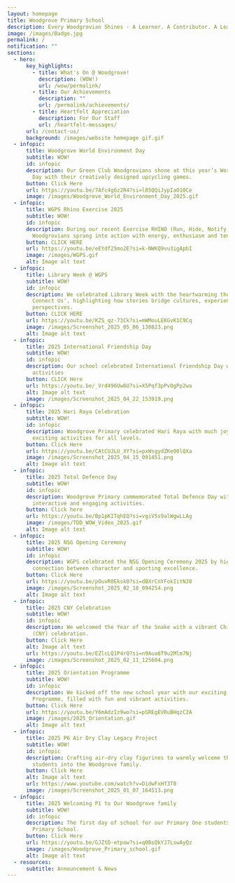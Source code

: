 ```yaml
---
layout: homepage
title: Woodgrove Primary School
description: Every Woodgrovian Shines - A Learner. A Contributor. A Leader with Character.
image: /images/Badge.jpg
permalink: /
notification: ""
sections:
  - hero:
      key_highlights:
        - title: What's On @ Woodgrove!
          description: (WOW!)
          url: /wow/permalink/
        - title: Our Achievements
          description: ""
          url: /permalink/achievements/
        - title: Heartfelt Appreciation
          description: For Our Staff
          url: /heartfelt-messages/
      url: /contact-us/
      background: /images/website homepage gif.gif
  - infopic:
      title: Woodgrove World Environment Day
      subtitle: WOW!
      id: infopic
      description: Our Green Club Woodgrovians shone at this year’s World Environment
        Day with their creatively designed upcycling games.
      button: Click Here
      url: https://youtu.be/7Afc4g6z2R4?si=l85QQiJypIaO10Ce
      image: /images/Woodgrove_World_Environment_Day_2025.gif
  - infopic:
      title: WGPS Rhino Exercise 2025
      subtitle: WOW!
      id: infopic
      description: During our recent Exercise RHINO (Run, Hide, Notify Others), our
        Woodgrovians sprang into action with energy, enthusiasm and tenacity!
      button: CLICK HERE
      url: https://youtu.be/eEYdf25mo2E?si=k-NWKQ9vu3igApbI
      image: /images/WGPS.gif
      alt: Image alt text
  - infopic:
      title: Library Week @ WGPS
      subtitle: WOW!
      id: infopic
      description: We celebrated Library Week with the heartwarming theme 'Stories
        Connect Us', highlighting how stories bridge cultures, experiences and
        perspectives.
      button: CLICK HERE
      url: https://youtu.be/KZS_qz-73Ck?si=mWMouLEKGvK1C9Cq
      image: /images/Screenshot_2025_05_06_130823.png
      alt: Image alt text
  - infopic:
      title: 2025 International Friendship Day
      subtitle: WOW!
      id: infopic
      description: Our school celebrated International Friendship Day with vibrant
        activities
      button: CLICK Here
      url: https://youtu.be/_Vrd496Uw6U?si=X5Pqf3pPvOgPp2wa
      alt: Image alt text
      image: /images/Screenshot_2025_04_22_153919.png
  - infopic:
      title: 2025 Hari Raya Celebration
      subtitle: WOW!
      id: infopic
      description: Woodgrove Primary celebrated Hari Raya with much joy, featuring
        exciting activities for all levels.
      button: Click Here
      url: https://youtu.be/CAtCUJLU_XY?si=pxWsgydZKe00lQXa
      image: /images/Screenshot_2025_04_15_091451.png
      alt: Image alt text
  - infopic:
      title: 2025 Total Defence Day
      subtitle: WOW!
      id: infopic
      description: Woodgrove Primary commemorated Total Defence Day with a myriad of
        interactive and engaging activities.
      button: Click here
      url: https://youtu.be/Bp1pKITqhEQ?si=vgiV5s9alWgwLLAg
      image: /images/TDD_WOW_Video_2025.gif
      alt: Image alt text
  - infopic:
      title: 2025 NSG Opening Ceremony
      subtitle: WOW!
      id: infopic
      description: WGPS celebrated the NSG Opening Ceremony 2025 by highlighting the
        connection between character and sporting excellence.
      button: Click Here
      url: https://youtu.be/pOuvR0Eksk0?si=dBXrCnYFokIitNJ8
      image: /images/Screenshot_2025_02_18_094254.png
      alt: Image alt text
  - infopic:
      title: 2025 CNY Celebration
      subtitle: WOW!
      id: infopic
      description: We welcomed the Year of the Snake with a vibrant Chinese New Year
        (CNY) celebration.
      button: Click Here
      alt: Image alt text
      url: https://youtu.be/EZlcLQ1P4rQ?si=n9Aua6T9u2Mlm7Nj
      image: /images/Screenshot_2025_02_11_125604.png
  - infopic:
      title: 2025 Orientation Programme
      subtitle: WOW!
      id: infopic
      description: We kicked off the new school year with our exciting Orientation
        Programme, filled with fun and vibrant activities.
      button: Click Here
      url: https://youtu.be/Y6mAdzIz9wo?si=pSREgEVRuBHqzC2A
      image: /images/2025_Orientation.gif
      alt: Image alt text
  - infopic:
      title: 2025 P6 Air Dry Clay Legacy Project
      subtitle: WOW!
      id: infopic
      description: Crafting air-dry clay figurines to warmly welcome the 2024 P1
        students into the Woodgrove family.
      button: Click Here
      alt: Image alt text
      url: https://www.youtube.com/watch?v=DidwFxHf3T0
      image: /images/Screenshot_2025_01_07_164513.png
  - infopic:
      title: 2025 Welcoming P1 to Our Woodgrove family
      subtitle: WOW!
      id: infopic
      description: The first day of school for our Primary One students at Woodgrove
        Primary School.
      button: Click Here
      url: https://youtu.be/GJZtD-etpow?si=q0BsQkYJ7LswAyQz
      image: /images/Woodgrove_Primary_school.gif
      alt: Image alt text
  - resources:
      subtitle: Announcement & News
---
```

